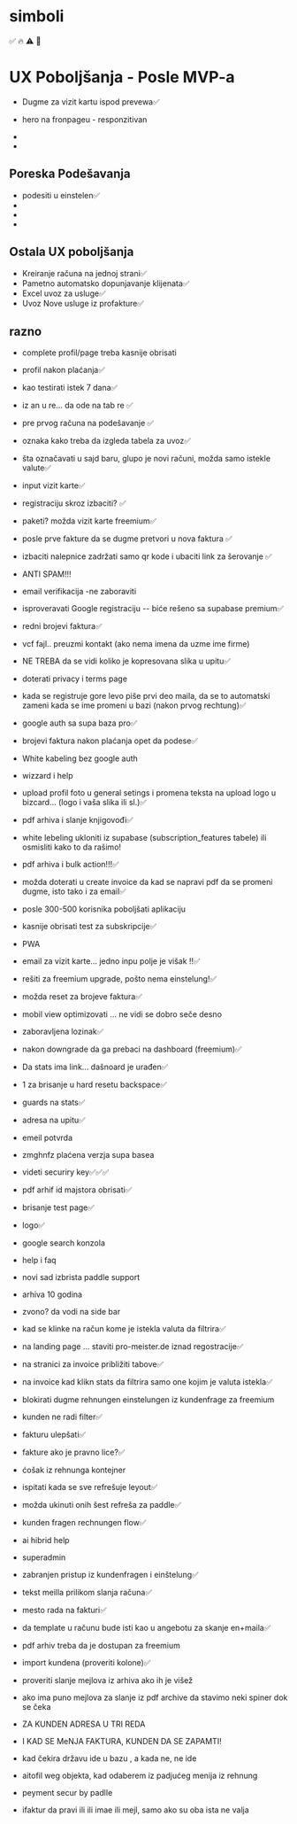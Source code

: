 # simboli 
✅   🔥    ⚠️  🚫


# UX Poboljšanja - Posle MVP-a
-  Dugme za vizit kartu ispod prevewa✅
-  hero na fronpageu - responzitivan
-  

- 
## Poreska Podešavanja
-  podesiti u einstelen✅
-  
-  
-  

## Ostala UX poboljšanja
- Kreiranje računa na jednoj strani✅
- Pametno automatsko dopunjavanje klijenata✅
- Excel uvoz za usluge✅
- Uvoz Nove usluge iz profakture✅

## razno
- complete profil/page treba kasnije obrisati 
- profil nakon plaćanja✅
- kao testirati istek 7 dana✅

- iz an u re... da ode na tab re ✅
- pre prvog računa na podešavanje ✅
- oznaka kako treba da izgleda tabela za uvoz✅
- šta označavati u sajd baru, glupo je novi računi, možda samo istekle valute✅
- input vizit karte✅
- registraciju skroz izbaciti? ✅
- paketi? možda vizit karte freemium✅
- posle prve fakture da se dugme pretvori u nova faktura ✅
- izbaciti nalepnice zadržati samo qr kode i ubaciti link za šerovanje ✅
- ANTI SPAM!!!
- email verifikacija -ne zaboraviti
- isproveravati Google registraciju -- biće rešeno sa supabase premium✅
- redni brojevi faktura✅
- vcf fajl.. preuzmi kontakt (ako nema imena da uzme ime firme)
- NE TREBA da se vidi koliko je kopresovana slika u upitu✅
- doterati privacy i terms page
- kada se registruje gore levo piše prvi deo maila, da se to automatski zameni kada se ime promeni u bazi (nakon prvog rechtung)✅
- google auth sa supa baza pro✅
- brojevi faktura nakon plaćanja opet da podese✅
- White kabeling bez google auth
- wizzard i help
- upload profil foto u general setings i promena teksta na upload logo u bizcard... (logo i vaša slika ili sl.)✅
- pdf arhiva i slanje knjigovođi✅

- white lebeling ukloniti iz supabase  (subscription_features tabele) ili osmisliti kako to da rašimo!
- pdf arhiva i bulk action!!!✅
- možda doterati u create invoice da kad se napravi pdf da se promeni dugme, isto tako i za email✅
- posle 300-500 korisnika poboljšati aplikaciju 
- kasnije obrisati test za subskripcije✅
- PWA
- email za vizit karte... jedno inpu polje je višak !!✅
- rešiti za freemium upgrade, pošto nema einstelung!✅
- možda reset za brojeve faktura✅
- mobil view optimizovati ... ne vidi se dobro seče desno
- zaboravljena lozinak✅
- nakon downgrade da ga prebaci na dashboard (freemium)✅
- Da stats ima link... dašnoard je urađen✅

- 1 za brisanje u hard resetu backspace✅
- guards na stats✅
- adresa na upitu✅
- emeil potvrda
- zmghnfz  plaćena verzja supa basea
- videti securiry key✅✅✅
- pdf arhif id majstora obrisati✅
- brisanje test page✅
- logo✅
- google search konzola
- help i faq
- novi sad izbrista paddle support
- arhiva 10 godina
- zvono? da vodi na side bar
- kad se klinke na račun kome je istekla valuta da filtrira✅
- na landing page ... staviti pro-meister.de  iznad regostracije✅
- na stranici za invoice približiti tabove✅
- na invoice kad klikn stats da filtrira samo one kojim je valuta istekla✅
- blokirati dugme rehnungen einstelungen iz kundenfrage za freemium
- kunden ne radi filter✅
- fakturu ulepšati✅
- fakture ako je pravno lice?✅
- ćošak iz rehnunga kontejner
- ispitati kada se sve refrešuje leyout✅
- možda ukinuti onih šest refreša za paddle✅
- kunden fragen rechnungen flow✅
- ai hibrid help
- superadmin
- zabranjen pristup iz kundenfragen i einštelung✅
- tekst meilla prilikom slanja računa✅
- mesto rada na fakturi✅
- da template u računu bude isti kao u angebotu za skanje en+maila✅
- pdf arhiv treba da je dostupan za freemium
- import kundena (proveriti kolone)✅
- proveriti slanje mejlova iz arhiva ako ih je višež
- ako ima puno mejlova za slanje iz pdf archive da stavimo neki spiner dok se čeka
- ZA KUNDEN ADRESA U TRI REDA
- I KAD SE MeNJA FAKTURA, KUNDEN DA SE ZAPAMTI!
- kad čekira državu ide u bazu , a kada ne, ne ide
- aitofil weg objekta, kad odaberem iz padjućeg menija iz rehnung
- peyment secur by padlle
- ifaktur da pravi ili ili imae ili mejl, samo ako su oba ista ne valja
